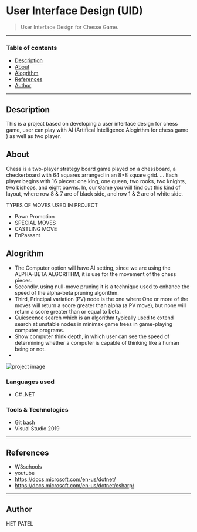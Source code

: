 # User Interface Design (UID)

> User Interface Design for Chesse Game.
---
### Table of contents

- [Description](#description)
- [About](#About)
- [Alogrithm](#Alogrithm)
- [References](#references)
- [Author](#author)

---

## Description

This is a project based on developing a user interface design for chess game, user can play with AI (Artifical Intelligence Alogirthm for chess game ) as well as two player.


## About

Chess is a two-player strategy board game played on a chessboard, a checkerboard with 64 squares arranged in an 8×8 square grid. ... Each player begins with 16 pieces:
one king, one queen, two rooks, two knights, two bishops, and eight pawns.
In, our Game you will find out this kind of layout, where row 8 & 7 are of black side, and row 1 & 2 are of white side.

TYPES OF MOVES USED IN PROJECT
- Pawn Promotion
- SPECIAL MOVES
- CASTLING MOVE
- EnPassant

## Alogrithm

- The Computer option will have AI setting, since we are using the ALPHA-BETA ALGORITHM, it is use for the movement of the chess pieces. 
- Secondly, using null-move pruning it is a technique used to enhance the speed of the alpha-beta pruning algorithm.
- Third, Principal variation (PV) node is the one where One or more of the moves will return a score greater than alpha (a PV move), but none will return a score greater than or equal to beta.
- Quiescence search which is an algorithm typically used to extend search at unstable nodes in minimax game trees in game-playing computer programs.
- Show computer think depth, in which user can see the speed of determining whether a computer is capable of thinking like a human being or not.
- 
![project image](images/chesse.jpg)
<!-- [Mini App Roadmap](https://docs.google.com/document/d/1TpHGnCcIn6bnD6QrYBVCE3Fy8hYhpX5EnLAdrxudBms/edit?usp=sharing)  -->

### Languages used
- C# .NET

### Tools & Technologies 
- Git bash
- Visual Studio 2019


---

## References
- W3schools
- youtube
- https://docs.microsoft.com/en-us/dotnet/    
- https://docs.microsoft.com/en-us/dotnet/csharp/ 


---

## Author

HET PATEL





